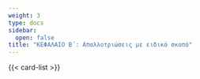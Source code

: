 ```yaml
---
weight: 3
type: docs
sidebar:
  open: false
title: "ΚΕΦΑΛΑΙΟ Β΄: Απαλλοτριώσεις με ειδικό σκοπό"
---
```


{{< card-list >}}
